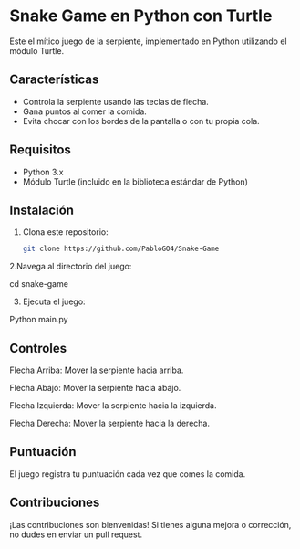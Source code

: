 # Snake Game en Python con Turtle

Este el mítico juego de la serpiente, implementado en Python utilizando el módulo Turtle.

## Características

- Controla la serpiente usando las teclas de flecha.
- Gana puntos al comer la comida.
- Evita chocar con los bordes de la pantalla o con tu propia cola.

## Requisitos

- Python 3.x
- Módulo Turtle (incluido en la biblioteca estándar de Python)

## Instalación

1. Clona este repositorio:

   ```bash
   git clone https://github.com/PabloGO4/Snake-Game

2.Navega al directorio del juego:

cd snake-game

3. Ejecuta el juego:

Python main.py

## Controles

Flecha Arriba: Mover la serpiente hacia arriba.

Flecha Abajo: Mover la serpiente hacia abajo.

Flecha Izquierda: Mover la serpiente hacia la izquierda.

Flecha Derecha: Mover la serpiente hacia la derecha.


## Puntuación

El juego registra tu puntuación cada vez que comes la comida.

## Contribuciones

¡Las contribuciones son bienvenidas! Si tienes alguna mejora o corrección, no dudes en enviar un pull request.
